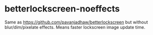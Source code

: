 # betterlockscreen-noeffects

Same as https://github.com/pavanjadhaw/betterlockscreen but without blur/dim/pixelate effects. Means faster lockscreen image update time.
